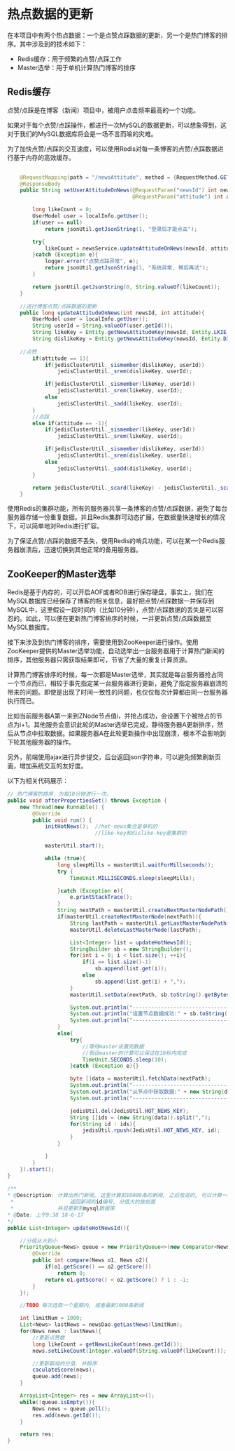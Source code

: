 # 热点数据的更新

在本项目中有两个热点数据：一个是点赞点踩数据的更新，另一个是热门博客的排序。其中涉及到的技术如下：

- Redis缓存：用于频繁的点赞/点踩工作
- Master选举：用于单机计算热门博客的排序


## Redis缓存

点赞/点踩是在博客（新闻）项目中，被用户点击频率最高的一个功能。

如果对于每个点赞/点踩操作，都进行一次MySQL的数据更新，可以想象得到，这对于我们的MySQL数据库将会是一场不言而喻的灾难。

为了加快点赞/点踩的交互速度，可以使用Redis对每一条博客的点赞/点踩数据进行基于内存的高效缓存。

```java
	
    @RequestMapping(path = "/newsAttitude", method = {RequestMethod.GET, RequestMethod.POST})
    @ResponseBody
    public String setUserAttitudeOnNews(@RequestParam("newsId") int newsId,
                                        @RequestParam("attitude") int attitude){

        long likeCount = 0;
        UserModel user = localInfo.getUser();
        if(user == null)
            return jsonUtil.getJsonString(1, "登录后才能点击");

        try{
            likeCount = newsService.updateAttitudeOnNews(newsId, attitude);
        }catch (Exception e){
            logger.error("点赞点踩异常", e);
            return jsonUtil.getJsonString(1, "系统异常, 稍后再试");
        }

        return jsonUtil.getJsonString(0, String.valueOf(likeCount));
    }	

    //进行博客点赞/点踩数据的更新
    public long updateAttitudeOnNews(int newsId, int attitude){
        UserModel user = localInfo.getUser();
        String userId = String.valueOf(user.getId());
        String likeKey = Entity.getNewsAttitudeKey(newsId, Entity.LKIE_KEY);
        String dislikeKey = Entity.getNewsAttitudeKey(newsId, Entity.DISLKE_KEY);
	
	//点赞
        if(attitude == 1){
            if(jedisClusterUtil._sismember(dislikeKey, userId))
                jedisClusterUtil._srem(dislikeKey, userId);

            if(jedisClusterUtil._sismember(likeKey, userId))
                jedisClusterUtil._srem(likeKey, userId);
            else
                jedisClusterUtil._sadd(likeKey, userId);
        }
        //点踩
        else if(attitude == -1){
            if(jedisClusterUtil._sismember(likeKey, userId))
                jedisClusterUtil._srem(likeKey, userId);

            if(jedisClusterUtil._sismember(dislikeKey, userId))
                jedisClusterUtil._srem(dislikeKey, userId);
            else
                jedisClusterUtil._sadd(dislikeKey, userId);
        }

        return jedisClusterUtil._scard(likeKey) - jedisClusterUtil._scard(dislikeKey);
    }
```


使用Redis的集群功能，所有的服务器共享一条博客的点赞/点踩数据，避免了每台服务器存储一份重复数据。并且Redis集群可动态扩展，在数据量快速增长的情况下，可以简单地对Redis进行扩容。

为了保证点赞/点踩的数据不丢失，使用Redis的哨兵功能，可以在某一个Redis服务器崩溃后，迅速切换到其他正常的备用服务器。

## ZooKeeper的Master选举

Redis是基于内存的，可以开启AOF或者RDB进行保存硬盘，事实上，我们在MySQL数据库已经保存了博客的相关信息，最好把点赞/点踩数据一并保存到MySQL中，这里假设一段时间内（比如10分钟），点赞/点踩数据的丢失是可以容忍的。如此，可以便在更新热门博客排序的时候，一并更新点赞/点踩数据至MySQL数据库。

接下来涉及到热门博客的排序，需要使用到ZooKeeper进行操作。使用ZooKeeper提供的Master选举功能，自动选举出一台服务器用于计算热门新闻的排序，其他服务器只需获取结果即可，节省了大量的重复计算资源。

计算热门博客排序的时候，每一次都是Master选举，其实就是每台服务器抢占同一个节点而已，相较于事先指定某一台服务器进行更新，避免了指定服务器崩溃的带来的问题。即使是出现了时间一致性的问题，也仅仅每次计算都由同一台服务器执行而已。

比如当前服务器A第一来到ZNode节点值i，并抢占成功，会设置下个被抢占的节点为i+1。其他服务会意识此轮的Master选举已完成，静待服务器A更新排序，然后从节点中拉取数据。如果服务器A在此轮更新操作中出现崩溃，根本不会影响到下轮其他服务器的操作。

另外，前端使用ajax进行异步提交，后台返回json字符串，可以避免频繁刷新页面，增加系统交互的友好度。

以下为相关代码展示：

```java
// 热门博客的排序，为每10分钟进行一次。
public void afterPropertiesSet() throws Exception {
    new Thread(new Runnable() {
        @Override
        public void run() {
            initHotNews();  //hot-news集合是单机的
                            //like-key和dislike-key是集群的

            masterUtil.start();

            while (true){
                long sleepMills = masterUtil.waitForMillseconds();
                try {
                    TimeUnit.MILLISECONDS.sleep(sleepMills);

                }catch (Exception e){
                    e.printStackTrace();
                }
                String nextPath = masterUtil.createNextMasterNodePath();
                if(masterUtil.createNextMasterNode(nextPath)){
                    String lastPath = masterUtil.getLastMasterNodePath();
                    masterUtil.deleteLastMasterNode(lastPath);

                    List<Integer> list = updateHotNewsId();
                    StringBuilder sb = new StringBuilder();
                    for(int i = 0; i < list.size(); ++i){
                        if(i == list.size()-1)
                            sb.append(list.get(i));
                        else
                            sb.append(list.get(i) + ",");
                    }
                    masterUtil.setData(nextPath, sb.toString().getBytes());

                    System.out.println("----------------------------------------------------");
                    System.out.println("设置节点数据成功:" + sb.toString());
                    System.out.println("----------------------------------------------------");
                }
                else{
                    try{
                        //等待master设置完数据
                        //假设master的计算可以保证在10秒内完成
                        TimeUnit.SECONDS.sleep(10);
                    }catch (Exception e){}

                    byte []data = masterUtil.fetchData(nextPath);
                    System.out.println("----------------------------------------------------");
                    System.out.println("从节点中获取数据:" + new String(data));
                    System.out.println("----------------------------------------------------");

                    jedisUtil.del(JedisUtil.HOT_NEWS_KEY);
                    String []ids = (new String(data)).split(",");
                    for(String id : ids){
                        jedisUtil.rpush(JedisUtil.HOT_NEWS_KEY, id);
                    }
                }

            }
        }
    }).start();
}
    
/**
* @Description: 计算出热门新闻, 这里计算前10000条的新闻, 之后改进的, 可以计算一段时间以内
 *                  返回新闻的id编号, 分值大的放前面
 *              并且更新到mysql数据库
* @Date: 上午9:38 18-6-17
*/
public List<Integer> updateHotNewsId(){

    //分值从大到小
    PriorityQueue<News> queue = new PriorityQueue<>(new Comparator<News>(){
        @Override
        public int compare(News o1, News o2){
            if(o1.getScore() == o2.getScore())
                return 0;
            return o1.getScore() < o2.getScore() ? 1 : -1;
        }
    });

    //TODO 每次选取一个星期内, 或者最新1000条新闻

    int limitNum = 1000;
    List<News> lastNews = newsDao.getLastNews(limitNum);
    for(News news : lastNews){
        //更新点赞数
        long likeCount = getNewsLikeCount(news.getId());
        news.setLikeCount(Integer.valueOf(String.valueOf(likeCount)));

        //更新新闻的分值. 并排序
        caculateScore(news);
        queue.add(news);
    }

    ArrayList<Integer> res = new ArrayList<>();
    while(!queue.isEmpty()){
        News news = queue.poll();
        res.add(news.getId());
    }

    return res;
}
```


